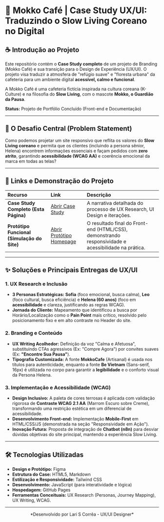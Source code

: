 # 🌿 Mokko Café | Case Study UX/UI: Traduzindo o Slow Living Coreano no Digital

## ☕ Introdução ao Projeto
Este repositório contém o **Case Study completo** de um projeto de Branding (Mokko Café) e sua transição para o Design de Experiência (UX/UI). O projeto visa traduzir a atmosfera de "refúgio suave" e "floresta urbana" da cafeteria para um ambiente digital **acessível, calmo e funcional**.

A Mokko Café é uma cafeteria fictícia inspirada na cultura coreana (K-Culture) e na filosofia do **Slow Living**, com o mascote **Mokko, o Guardião da Pausa**.

**Status:** Projeto de Portfólio Concluído (Front-end e Documentação)

---

## 🎯 O Desafio Central (Problem Statement)
Como podemos projetar um site responsivo que reflita os valores do **Slow Living coreano** e permita que os clientes (incluindo a persona sênior, Helena) encontrem informações essenciais e façam pedidos com **zero atrito**, garantindo **acessibilidade (WCAG AA)** e coerência emocional da marca em todas as telas?

---

## 🔗 Links e Demonstração do Projeto

| Recurso | Link | Descrição |
| :--- | :--- | :--- |
| **Case Study Completo (Esta Página)** | [Abrir Case Study](https://lariscalzaretto.github.io/mokkocafe_study_case/index.html) | A narrativa detalhada do processo de UX Research, UI Design e iterações. |
| **Protótipo Funcional (Simulação do Site)** | [Abrir Protótipo Homepage](https://lariscalzaretto.github.io/mokkocafe_study_case/homepage.html) | O resultado final do Front-end (HTML/CSS), demonstrando responsividade e acessibilidade na prática. |

---

## ✨ Soluções e Principais Entregas de UX/UI

### 1. UX Research e Inclusão
* **3 Personas Estratégicas:** **Sofia** (foco emocional, busca calma), **Leo** (foco cultural, busca eficiência) e **Helena (60 anos)** (foco em **acessibilidade** e clareza, justificando as regras WCAG).
* **Jornada do Cliente:** Mapeamento que identificou a busca por Horário/Localização como o **Pain Point** mais crítico, resolvido pelo posicionamento fixo e em alto contraste no Header do site.

### 2. Branding e Conteúdo
* **UX Writing Acolhedor:** Definição da voz "Calma e Afetuosa", substituindo CTAs agressivos (Ex: "Compre Agora") por convites suaves (Ex: **"Encontre Sua Pausa"**).
* **Tipografia Customizada:** A fonte **MokkoCafe** (Artisanal) é usada nos títulos para autenticidade, enquanto a fonte **Be Vietnam** (Sans-serif, 16px) é utilizada no corpo para garantir a **legibilidade** e o conforto visual da Persona Helena.

### 3. Implementação e Acessibilidade (WCAG)
* **Design Inclusivo:** A paleta de cores terrosas é aplicada com validação rigorosa de **Contraste WCAG 2.1 AA** (Marrom Escuro sobre Creme), transformando uma restrição estética em um diferencial de acessibilidade.
* **Desenvolvimento Front-end:** Implementação **Mobile-First** em HTML/CSS/JS (demonstrada na seção "Responsividade em Ação").
* **Inovação Futura:** Proposta de integração de **Chatbot (n8n)** para desviar dúvidas objetivas do site principal, mantendo a experiência Slow Living.

---

## 🛠️ Tecnologias Utilizadas

* **Design e Protótipo:** Figma
* **Estrutura do Case:** HTML5, Markdown
* **Estilização e Responsividade:** Tailwind CSS
* **Desenvolvimento:** JavaScript (para interatividade e lógica)
* **Hospedagem:** GitHub Pages
* **Ferramentas Conceituais:** UX Research (Personas, Journey Mapping), UX Writing, WCAG.

---

<p align="center">
    *Desenvolvido por Lari S Corrêa - UX/UI Designer*
</p>
